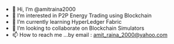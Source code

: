 - 👋 Hi, I’m @amitraina2000
- 👀 I’m interested in P2P Energy Trading using Blockchain
- 🌱 I’m currently learning HyperLedger Fabric 
- 💞️ I’m looking to collaborate on Blockchain Simulators
- 📫 How to reach me ...by email : amit_raina_2000@yahoo.com

<!---
amitraina2000/amitraina2000 is a ✨ special ✨ repository because its `README.md` (this file) appears on your GitHub profile.
You can click the Preview link to take a look at your changes.
--->
